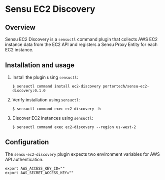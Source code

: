 # Sensu EC2 Discovery

## Overview

Sensu EC2 Discovery is a `sensuctl` command plugin that collects AWS
EC2 instance data from the EC2 API and registers a Sensu Proxy Entity
for each EC2 instance.

## Installation and usage

1. Install the plugin using `sensuctl`:

   ```shell
   $ sensuctl command install ec2-discovery portertech/sensu-ec2-discovery:0.1.0
   ```

2. Verify installation using `sensuctl`:

   ```shell
   $ sensuctl command exec ec2-discovery -h
   ```

3. Discover EC2 instances using `sensuctl`:

   ```shell
   $ sensuctl command exec ec2-discovery --region us-west-2
   ```

## Configuration


The `sensu-ec2-discovery` plugin expects two environment variables for
AWS API authentication.

```
export AWS_ACCESS_KEY_ID=""
export AWS_SECRET_ACCESS_KEY=""
```
